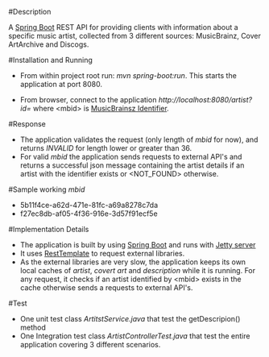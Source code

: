 #Description

A [Spring Boot](https://spring.io/projects/spring-boot) REST API for providing clients with information about a specific music
artist, collected from 3 different sources: MusicBrainz, Cover ArtArchive and Discogs.

#Installation and Running


* From within project root run: *mvn spring-boot:run*. This starts the application at port 8080.

* From browser, connect to the application *http://localhost:8080/artist?id=<mbid>*  where \<mbid> is [MusicBrainsz Identifier](https://musicbrainz.org/doc/MusicBrainz_Identifier).

#Response

* The application validates the request (only length of *mbid* for now), and returns *INVALID* for <mbid> length lower or greater than 36.
* For valid *mbid* the application sends requests to external API's and 
 returns a successful json message containing the artist details if an artist with the identifier exists or <NOT_FOUND> otherwise.
 
#Sample working *mbid*

* 5b11f4ce-a62d-471e-81fc-a69a8278c7da
* f27ec8db-af05-4f36-916e-3d57f91ecf5e


#Implementation Details

* The application is built by using [Spring Boot](https://spring.io/projects/spring-boot) and runs with [Jetty server](https://www.eclipse.org/jetty/)
* It uses [RestTemplate](https://docs.spring.io/spring-android/docs/current/reference/html/rest-template.html) to request external libraries.
* As the external libraries are very slow, the application keeps its own local caches of *artist*, *covert art* and *description* while it is running. 
For any request, it checks if an artist identified by \<mbid> exists in the cache otherwise sends a requests to external API's. 
                                                                                        

#Test
* One unit test class *ArtitstService.java* that test the getDescripion() method
* One Integration test class *ArtistControllerTest.java* that test the entire application covering 3 different scenarios.

